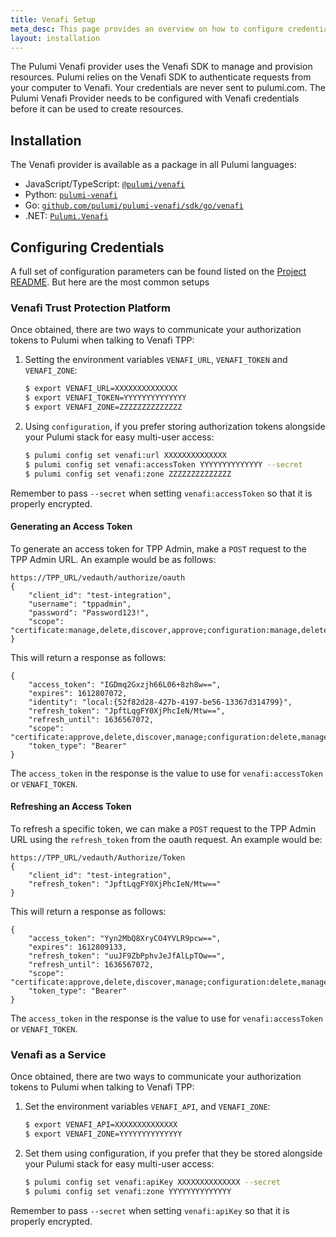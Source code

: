 ```yaml
---
title: Venafi Setup
meta_desc: This page provides an overview on how to configure credentials for the Pulumi Venafi Provider.
layout: installation
---
```


The Pulumi Venafi provider uses the Venafi SDK to manage and provision resources.
Pulumi relies on the Venafi SDK to authenticate requests from your computer to Venafi. Your credentials are never sent
to pulumi.com.
The Pulumi Venafi Provider needs to be configured with Venafi credentials
before it can be used to create resources.

## Installation

The Venafi provider is available as a package in all Pulumi languages:

* JavaScript/TypeScript: [`@pulumi/venafi`](https://www.npmjs.com/package/@pulumi/venafi)
* Python: [`pulumi-venafi`](https://pypi.org/project/pulumi-venafi/)
* Go: [`github.com/pulumi/pulumi-venafi/sdk/go/venafi`](https://github.com/pulumi/pulumi-venafi)
* .NET: [`Pulumi.Venafi`](https://www.nuget.org/packages/Pulumi.Venafi)

## Configuring Credentials

A full set of configuration parameters
can be found listed on the [Project README](https://github.com/pulumi/pulumi-venafi/blob/master/README.md). But here
are the most common setups

### Venafi Trust Protection Platform

Once obtained, there are two ways to communicate your authorization tokens to Pulumi when talking to Venafi TPP:

1. Setting the environment variables `VENAFI_URL`, `VENAFI_TOKEN` and `VENAFI_ZONE`:

    ```bash
    $ export VENAFI_URL=XXXXXXXXXXXXXX
    $ export VENAFI_TOKEN=YYYYYYYYYYYYYY
    $ export VENAFI_ZONE=ZZZZZZZZZZZZZZ
    ```

2. Using `configuration`, if you prefer storing authorization tokens alongside your Pulumi stack for easy multi-user access:

    ```bash
    $ pulumi config set venafi:url XXXXXXXXXXXXXX
    $ pulumi config set venafi:accessToken YYYYYYYYYYYYYY --secret
    $ pulumi config set venafi:zone ZZZZZZZZZZZZZZ
    ```

Remember to pass `--secret` when setting `venafi:accessToken` so that it is properly encrypted.

#### Generating an Access Token

To generate an access token for TPP Admin, make a `POST` request to the TPP Admin URL. An example would be as
follows:

```
https://TPP_URL/vedauth/authorize/oauth
{
    "client_id": "test-integration",
    "username": "tppadmin",
    "password": "Password123!",
    "scope": "certificate:manage,delete,discover,approve;configuration:manage,delete"
}
```

This will return a response as follows:

```
{
    "access_token": "IGDmq2Gxzjh66L06+8zh8w==",
    "expires": 1612807072,
    "identity": "local:{52f82d28-427b-4197-be56-13367d314799}",
    "refresh_token": "JpftLqgFY0XjPhcIeN/Mtw==",
    "refresh_until": 1636567072,
    "scope": "certificate:approve,delete,discover,manage;configuration:delete,manage",
    "token_type": "Bearer"
}
```

The `access_token` in the response is the value to use for `venafi:accessToken` or `VENAFI_TOKEN`.

#### Refreshing an Access Token

To refresh a specific token, we can make a `POST` request to the TPP Admin URL using the `refresh_token` from the oauth
request. An example would be:

```
https://TPP_URL/vedauth/Authorize/Token
{
    "client_id": "test-integration",
    "refresh_token": "JpftLqgFY0XjPhcIeN/Mtw=="
}
```

This will return a response as follows:

```
{
    "access_token": "Yyn2MbQ8XryCO4YVLR9pcw==",
    "expires": 1612809133,
    "refresh_token": "uuJF9ZbPphvJeJfAlLpTOw==",
    "refresh_until": 1636567072,
    "scope": "certificate:approve,delete,discover,manage;configuration:delete,manage",
    "token_type": "Bearer"
}
```

The `access_token` in the response is the value to use for `venafi:accessToken` or `VENAFI_TOKEN`.

### Venafi as a Service

Once obtained, there are two ways to communicate your authorization tokens to Pulumi when talking to Venafi TPP:

1. Set the environment variables `VENAFI_API`, and `VENAFI_ZONE`:

    ```bash
    $ export VENAFI_API=XXXXXXXXXXXXXX
    $ export VENAFI_ZONE=YYYYYYYYYYYYYY
    ```

2. Set them using configuration, if you prefer that they be stored alongside your Pulumi stack for easy multi-user access:

    ```bash
    $ pulumi config set venafi:apiKey XXXXXXXXXXXXXX --secret
    $ pulumi config set venafi:zone YYYYYYYYYYYYYY
    ```

Remember to pass `--secret` when setting `venafi:apiKey` so that it is properly encrypted.
